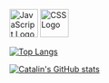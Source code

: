 <img src="https://cdn.worldvectorlogo.com/logos/javascript.svg" alt="JavaScript Logo" width="50" height="50"/> <img src="https://cdn.worldvectorlogo.com/logos/css3.svg" alt="CSS Logo" width="50" height="50"/>


[![Top Langs](https://github-readme-stats.vercel.app/api/top-langs/?username=robliebke&hide=java,html,css&theme=radical)](https://github.com/anuraghazra/github-readme-stats)

[![Catalin's GitHub stats](https://github-readme-stats.vercel.app/api?username=robliebke&theme=radical)](https://github.com/anuraghazra/github-readme-stats)

